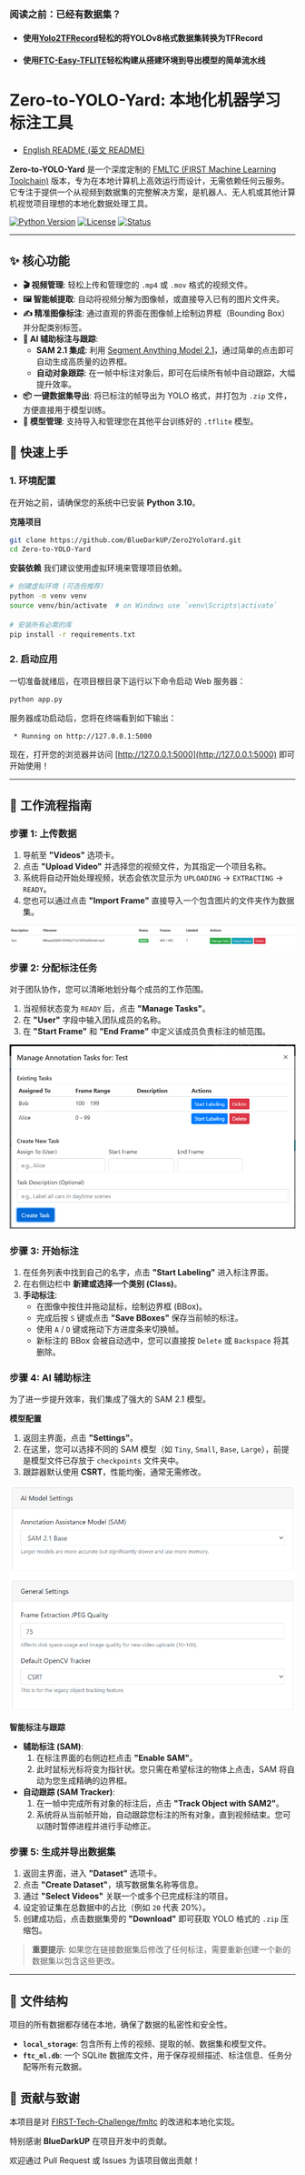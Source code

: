 ### 阅读之前：已经有数据集？
  - #### 使用[Yolo2TFRecord](https://github.com/BlueDarkUP/Yolo2TFRecord)轻松的将YOLOv8格式数据集转换为TFRecord
  - #### 使用[FTC-Easy-TFLITE](https://github.com/BlueDarkUP/FTC-Easy-TFLITE)轻松构建从搭建环境到导出模型的简单流水线

# Zero-to-YOLO-Yard: 本地化机器学习标注工具

*   [English README (英文 README)](README-EN.md)

**Zero-to-YOLO-Yard** 是一个深度定制的 [FMLTC (FIRST Machine Learning Toolchain)](https://github.com/FIRST-Tech-Challenge/fmltc) 版本，专为在本地计算机上高效运行而设计，无需依赖任何云服务。它专注于提供一个从视频到数据集的完整解决方案，是机器人、无人机或其他计算机视觉项目理想的本地化数据处理工具。

[![Python Version](https://img.shields.io/badge/python-3.10-blue.svg)](https://www.python.org/downloads/release/python-3100/)
[![License](https://img.shields.io/badge/license-MIT-green.svg)](https://opensource.org/licenses/MIT)
[![Status](https://img.shields.io/badge/status-active-brightgreen.svg)]()

---

## ✨ 核心功能

- **🎬 视频管理**: 轻松上传和管理您的 `.mp4` 或 `.mov` 格式的视频文件。
- **🖼️ 智能帧提取**: 自动将视频分解为图像帧，或直接导入已有的图片文件夹。
- **✍️ 精准图像标注**: 通过直观的界面在图像帧上绘制边界框（Bounding Box）并分配类别标签。
- **🤖 AI 辅助标注与跟踪**:
    - **SAM 2.1 集成**: 利用 [Segment Anything Model 2.1](https://segment-anything.com/)，通过简单的点击即可自动生成高质量的边界框。
    - **自动对象跟踪**: 在一帧中标注对象后，即可在后续所有帧中自动跟踪，大幅提升效率。
- **📦 一键数据集导出**: 将已标注的帧导出为 YOLO 格式，并打包为 `.zip` 文件，方便直接用于模型训练。
- **🧠 模型管理**: 支持导入和管理您在其他平台训练好的 `.tflite` 模型。

## 🚀 快速上手

### 1. 环境配置

在开始之前，请确保您的系统中已安装 **Python 3.10**。

**克隆项目**
```bash
git clone https://github.com/BlueDarkUP/Zero2YoloYard.git
cd Zero-to-YOLO-Yard
```

**安装依赖**
我们建议使用虚拟环境来管理项目依赖。

```bash
# 创建虚拟环境 (可选但推荐)
python -m venv venv
source venv/bin/activate  # on Windows use `venv\Scripts\activate`

# 安装所有必需的库
pip install -r requirements.txt
```

### 2. 启动应用

一切准备就绪后，在项目根目录下运行以下命令启动 Web 服务器：

```bash
python app.py
```

服务器成功启动后，您将在终端看到如下输出：
```
 * Running on http://127.0.0.1:5000
```

现在，打开您的浏览器并访问 [http://127.0.0.1:5000](http://127.0.0.1:5000) 即可开始使用！

---

## 📖 工作流程指南

### 步骤 1: 上传数据

1.  导航至 **"Videos"** 选项卡。
2.  点击 **"Upload Video"** 并选择您的视频文件，为其指定一个项目名称。
3.  系统将自动开始处理视频，状态会依次显示为 `UPLOADING` -> `EXTRACTING` -> `READY`。
4.  您也可以通过点击 **"Import Frame"** 直接导入一个包含图片的文件夹作为数据集。

![img.png](assets/img.png)

### 步骤 2: 分配标注任务

对于团队协作，您可以清晰地划分每个成员的工作范围。

1.  当视频状态变为 `READY` 后，点击 **"Manage Tasks"**。
2.  在 **"User"** 字段中输入团队成员的名称。
3.  在 **"Start Frame"** 和 **"End Frame"** 中定义该成员负责标注的帧范围。

![img_1.png](assets/img_1.png)

### 步骤 3: 开始标注

1.  在任务列表中找到自己的名字，点击 **"Start Labeling"** 进入标注界面。
2.  在右侧边栏中 **新建或选择一个类别 (Class)**。
3.  **手动标注**:
    - 在图像中按住并拖动鼠标，绘制边界框 (BBox)。
    - 完成后按 `S` 键或点击 **"Save BBoxes"** 保存当前帧的标注。
    - 使用 `A` / `D` 键或拖动下方进度条来切换帧。
    - 新标注的 BBox 会被自动选中，您可以直接按 `Delete` 或 `Backspace` 将其删除。

### 步骤 4: AI 辅助标注

为了进一步提升效率，我们集成了强大的 SAM 2.1 模型。

**模型配置**
1.  返回主界面，点击 **"Settings"**。
2.  在这里，您可以选择不同的 SAM 模型（如 `Tiny`, `Small`, `Base`, `Large`），前提是模型文件已存放于 `checkpoints` 文件夹中。
3.  跟踪器默认使用 **CSRT**，性能均衡，通常无需修改。

![img_2.png](assets/img_2.png)

**智能标注与跟踪**
- **辅助标注 (SAM)**:
    1.  在标注界面的右侧边栏点击 **"Enable SAM"**。
    2.  此时鼠标光标将变为指针状。您只需在希望标注的物体上点击，SAM 将自动为您生成精确的边界框。
- **自动跟踪 (SAM Tracker)**:
    1.  在一帧中完成所有对象的标注后，点击 **"Track Object with SAM2"**。
    2.  系统将从当前帧开始，自动跟踪您标注的所有对象，直到视频结束。您可以随时暂停进程并进行手动修正。

### 步骤 5: 生成并导出数据集

1.  返回主界面，进入 **"Dataset"** 选项卡。
2.  点击 **"Create Dataset"**，填写数据集名称等信息。
3.  通过 **"Select Videos"** 关联一个或多个已完成标注的项目。
4.  设定验证集在总数据中的占比（例如 `20` 代表 20%）。
5.  创建成功后，点击数据集旁的 **"Download"** 即可获取 YOLO 格式的 `.zip` 压缩包。

> **重要提示**: 如果您在链接数据集后修改了任何标注，需要重新创建一个新的数据集以包含这些更改。

---

## 📂 文件结构

项目的所有数据都存储在本地，确保了数据的私密性和安全性。

-   **`local_storage`**: 包含所有上传的视频、提取的帧、数据集和模型文件。
-   **`ftc_ml.db`**: 一个 SQLite 数据库文件，用于保存视频描述、标注信息、任务分配等所有元数据。

## 🤝 贡献与致谢

本项目是对 [FIRST-Tech-Challenge/fmltc](https://github.com/FIRST-Tech-Challenge/fmltc) 的改进和本地化实现。

特别感谢 **BlueDarkUP** 在项目开发中的贡献。

欢迎通过 Pull Request 或 Issues 为该项目做出贡献！
